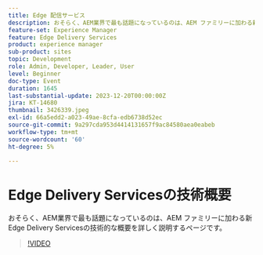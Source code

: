 ```yaml
---
title: Edge 配信サービス
description: おそらく、AEM業界で最も話題になっているのは、AEM ファミリーに加わる新Edge Delivery Servicesの技術的な概要を詳しく説明するページです。
feature-set: Experience Manager
feature: Edge Delivery Services
product: experience manager
sub-product: sites
topic: Development
role: Admin, Developer, Leader, User
level: Beginner
doc-type: Event
duration: 1645
last-substantial-update: 2023-12-20T00:00:00Z
jira: KT-14680
thumbnail: 3426339.jpeg
exl-id: 66a5edd2-a023-49ae-8cfa-edb6738d52ec
source-git-commit: 9a297cda953d4414131657f9ac84580aea0eabeb
workflow-type: tm+mt
source-wordcount: '60'
ht-degree: 5%

---
```


# Edge Delivery Servicesの技術概要

おそらく、AEM業界で最も話題になっているのは、AEM ファミリーに加わる新Edge Delivery Servicesの技術的な概要を詳しく説明するページです。

>[!VIDEO](https://video.tv.adobe.com/v/3455922/?learn=on&captions=jpn)
